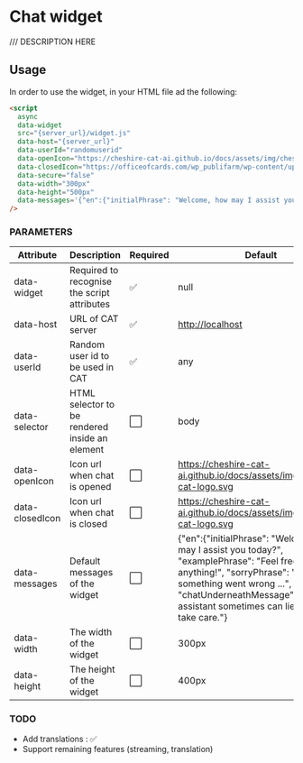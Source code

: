 # Chat widget

/// DESCRIPTION HERE

## Usage

In order to use the widget, in your HTML file ad the following:

```html
<script
  async
  data-widget
  src="{server_url}/widget.js"
  data-host="{server_url}"
  data-userId="randomuserid"
  data-openIcon="https://cheshire-cat-ai.github.io/docs/assets/img/cheshire-cat-logo.svg"
  data-closedIcon="https://officeofcards.com/wp_publifarm/wp-content/uploads/2022/09/officeofcards-logo-black.svg"
  data-secure="false"
  data-width="300px"
  data-height="500px"
  data-messages='{"en":{"initialPhrase": "Welcome, how may I assist you today?", "examplePhrase": "Feel free to ask anything!", "sorryPhrase": "Sorry, something went wrong ...", "chatUnderneathMessage": "The assistant sometimes can lie, please take care."} }'
/>
```

### PARAMETERS

| Attribute       | Description                                    | Required | Default                                                                                                                                                                                                                                         |
| --------------- | ---------------------------------------------- | -------- | ----------------------------------------------------------------------------------------------------------------------------------------------------------------------------------------------------------------------------------------------- |
| data-widget     | Required to recognise the script attributes    | ✅       | null                                                                                                                                                                                                                                            |
| data-host       | URL of CAT server                              | ✅       | <http://localhost>                                                                                                                                                                                                                              |
| data-userId     | Random user id to be used in CAT               | ✅       | any                                                                                                                                                                                                                                             |
| data-selector   | HTML selector to be rendered inside an element | ⬜       | body                                                                                                                                                                                                                                            |
| data-openIcon   | Icon url when chat is opened                   | ⬜       | <https://cheshire-cat-ai.github.io/docs/assets/img/cheshire-cat-logo.svg>                                                                                                                                                                       |
| data-closedIcon | Icon url when chat is closed                   | ⬜       | <https://cheshire-cat-ai.github.io/docs/assets/img/cheshire-cat-logo.svg>                                                                                                                                                                       |
| data-messages   | Default messages of the widget                 | ⬜        | {"en":{"initialPhrase": "Welcome, how may I assist you today?", "examplePhrase": "Feel free to ask anything!", "sorryPhrase": "Sorry, something went wrong ...", "chatUnderneathMessage": "The assistant sometimes can lie, please take care."} |
| data-width      | The width of the widget                        | ⬜        | 300px                                                                                                                                                                                                                                             |
| data-height     | The height of the widget                       | ⬜        | 400px                                                                                                                                                                                                                                             |

### TODO

- Add translations : ✅
- Support remaining features (streaming, translation)
